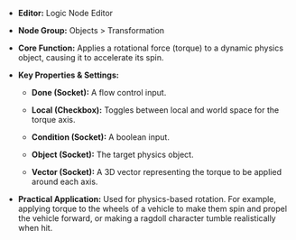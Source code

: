- **Editor:** Logic Node Editor
    
- **Node Group:** Objects > Transformation
    
- **Core Function:** Applies a rotational force (torque) to a dynamic physics object, causing it to accelerate its spin.
    
- **Key Properties & Settings:**
    
    - **Done (Socket):** A flow control input.
        
    - **Local (Checkbox):** Toggles between local and world space for the torque axis.
        
    - **Condition (Socket):** A boolean input.
        
    - **Object (Socket):** The target physics object.
        
    - **Vector (Socket):** A 3D vector representing the torque to be applied around each axis.
        
- **Practical Application:** Used for physics-based rotation. For example, applying torque to the wheels of a vehicle to make them spin and propel the vehicle forward, or making a ragdoll character tumble realistically when hit.